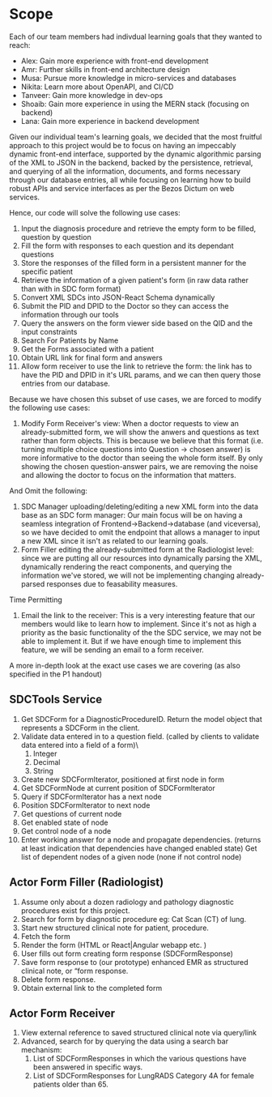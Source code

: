 # Scope
Each of our team members had indivdual learning goals that they wanted to reach:
- Alex: Gain more experience with front-end development
- Amr: Further skills in front-end architecture design 
- Musa: Pursue more knowledge in micro-services and databases 
- Nikita: Learn more about OpenAPI, and CI/CD
- Tanveer: Gain more knowledge in dev-ops 
- Shoaib: Gain more experience in using the MERN stack (focusing on backend)
- Lana: Gain more experience in backend development

Given our individual team's learning goals, we decided that the most fruitful approach to this project would be to focus on having an impeccably dynamic front-end interface, supported by the dynamic algorithmic parsing of the XML to JSON in the backend, backed by the persistence, retrieval, and querying of all the information, documents, and forms necessary through our database entries, all while focusing on learning how to build robust APIs and service interfaces as per the Bezos Dictum on web services.

Hence, our code will solve the following use cases:
1) Input the diagnosis procedure and retrieve the empty form to be filled, question by question
2) Fill the form with responses to each question and its dependant questions
3) Store the responses of the filled form in a persistent manner for the specific patient
4) Retrieve the information of a given patient's form (in raw data rather than with in SDC form format)
5) Convert XML SDCs into JSON-React Schema dynamically 
6) Submit the PID and DPID to the Doctor so they can access the information through our tools
7) Query the answers on the form viewer side based on the QID and the input constraints 
8) Search For Patients by Name
9) Get the Forms associated with a patient
10) Obtain URL link for final form and answers
11) Allow form receiver to use the link to retrieve the form: the link has to have the PID and DPID in it's URL params, and we can then query those entries from our database.

Because we have chosen this subset of use cases, we are forced to modify the following use cases:
1) Modify Form Receiver's view: When a doctor requests to view an already-submitted form, we will show the anwers and questions as text rather than form objects. This is because we believe that this format (i.e. turning multiple choice questions into Question -> chosen answer) is more informative to the doctor than seeing the whole form itself. By only showing the chosen question-answer pairs, we are removing the noise and allowing the doctor to focus on the information that matters.

And Omit the following:
1) SDC Manager uploading/deleting/editing a new XML form into the data base as an SDC form manager: Our main focus will be on having a seamless integration of Frontend->Backend->database (and viceversa), so we have decided to omit the endpoint that allows a manager to input a new XML since it isn't as related to our learning goals. 
2) Form Filler editing the already-submitted form at the Radiologist level: since we are putting all our resources into dynamically parsing the XML, dynamically rendering the react components, and querying the information we've stored, we will not be implementing changing already-parsed responses due to feasability measures.  

Time Permitting
1) Email the link to the receiver: This is a very interesting feature that our members would like to learn how to implement. Since it's not as high a priority as the basic functionality of the the SDC service, we may not be able to implement it. But if we have enough time to implement this feature, we will be sending an email to a form receiver.

A more in-depth look at the exact use cases we are covering (as also specified in the P1 handout)

## SDCTools Service
1. Get SDCForm for a DiagnosticProcedureID. Return the model object that represents a SDCForm in the client.
2. Validate data entered in to a question field. (called by clients to validate data entered into a field of a form)\
    1. Integer 
    2. Decimal
    3. String
3. Create new SDCFormIterator, positioned at first node in form
4. Get SDCFormNode at current position of SDCFormIterator
5. Query if SDCFormIterator has a next node
6. Position SDCFormIterator to next node
7. Get questions of current node
8. Get enabled state of node
9. Get control node of a node
10. Enter working answer for a node and propagate dependencies. (returns at least indication that dependencies have changed enabled state)
Get list of dependent nodes of a given node (none if not control node)

## Actor Form Filler (Radiologist)
1) Assume only about a dozen radiology and pathology diagnostic procedures exist for this project. 
2) Search for form by diagnostic procedure eg: Cat Scan (CT) of lung.
3) Start new structured clinical note for patient, procedure.
4) Fetch the form 
5) Render the form (HTML or React|Angular webapp etc. )
6) User fills out form creating form response (SDCFormResponse)
7) Save form response to (our prototype) enhanced EMR as structured clinical note, or “form response.
8) Delete form response.
9) Obtain external link to the completed form

## Actor Form Receiver
1. View external reference to saved structured clinical note via query/link
2. Advanced, search for by querying the data using a search bar mechanism:
    1. List of SDCFormResponses in which the various questions have been answered in specific ways. 
    2. List of SDCFormResponses for LungRADS Category 4A for female patients older than 65.

